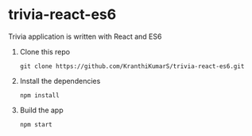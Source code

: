 # trivia-react-es6
Trivia application is written with React and ES6

1. Clone this repo
    ```
    git clone https://github.com/KranthiKumarS/trivia-react-es6.git
    ```

2. Install the dependencies
    ``` 
    npm install
    ```

3. Build the app
    ```
    npm start	
    ```